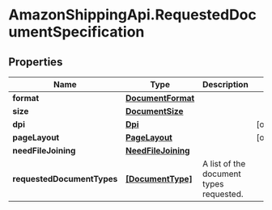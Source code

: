 # AmazonShippingApi.RequestedDocumentSpecification

## Properties
Name | Type | Description | Notes
------------ | ------------- | ------------- | -------------
**format** | [**DocumentFormat**](DocumentFormat.md) |  | 
**size** | [**DocumentSize**](DocumentSize.md) |  | 
**dpi** | [**Dpi**](Dpi.md) |  | [optional] 
**pageLayout** | [**PageLayout**](PageLayout.md) |  | [optional] 
**needFileJoining** | [**NeedFileJoining**](NeedFileJoining.md) |  | 
**requestedDocumentTypes** | [**[DocumentType]**](DocumentType.md) | A list of the document types requested. | 


